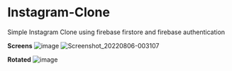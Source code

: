 # Instagram-Clone
Simple Instagram Clone using firebase firstore and firebase authentication 

**Screens**
![image](https://user-images.githubusercontent.com/26508731/183223539-c5b55c8d-1998-4010-9a30-654ecc7f1f73.png)
![Screenshot_20220806-003107](https://user-images.githubusercontent.com/26508731/183223597-d0b2bc02-410b-478b-9c8a-888ea6586f39.png)


**Rotated**
![image](https://user-images.githubusercontent.com/26508731/183223567-f0cf52f4-6304-4369-b66a-f279a67f1d9e.png)
